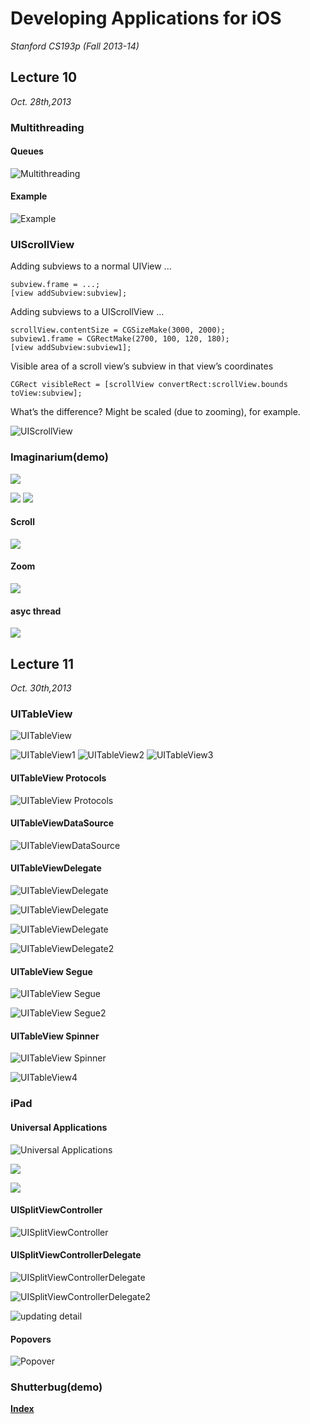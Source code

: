 <link href="http://github.com/yrgoldteeth/darkdowncss/raw/master/darkdown.css"rel="stylesheet"></link>

# Developing Applications for iOS #
*Stanford CS193p (Fall 2013-14)*

## Lecture 10 ##
*Oct. 28th,2013*

### Multithreading ###
#### Queues ####
![Multithreading](img/10-11/Multithreading.png)
#### Example ####
![Example](img/10-11/multithreading_example.png)

### UIScrollView ###
Adding subviews to a normal UIView ...

	subview.frame = ...;
	[view addSubview:subview];

Adding subviews to a UIScrollView ...

	scrollView.contentSize = CGSizeMake(3000, 2000);
	subview1.frame = CGRectMake(2700, 100, 120, 180);
	[view addSubview:subview1];


Visible area of a scroll view’s subview in that view’s coordinates

	CGRect visibleRect = [scrollView convertRect:scrollView.bounds toView:subview];

What’s the difference? Might be scaled (due to zooming), for example.

![UIScrollView](img/10-11/UIScrollView.png)

### Imaginarium(demo) ###
![](img/10-11/Imaginarium1.png)

![](img/10-11/Imaginarium2.png)
![](img/10-11/Imaginarium4.png)

#### Scroll ####
![](img/10-11/Imaginarium3.png)

#### Zoom ####
![](img/10-11/Imaginarium5.png)

#### asyc thread ####
![](img/10-11/Imaginarium6.png)

## Lecture 11 ##
*Oct. 30th,2013*

### UITableView ###
![UITableView](img/10-11/UITableView.png)

![UITableView1](img/10-11/UITableView1.png)
![UITableView2](img/10-11/UITableView2.png)
![UITableView3](img/10-11/UITableView3.png)

#### UITableView Protocols ####
![UITableView Protocols](img/10-11/UITableView_Protocols.png)

#### UITableViewDataSource ####
![UITableViewDataSource](img/10-11/UITableViewDataSource.png)

#### UITableViewDelegate ####
![UITableViewDelegate](img/10-11/UITableViewDelegate.png)

![UITableViewDelegate](img/10-11/UITableView_Target_Action.png)

![UITableViewDelegate](img/10-11/UITableView_Detail_Disclosure.png)

![UITableViewDelegate2](img/10-11/UITableViewDelegate2.png)

#### UITableView Segue ####
![UITableView Segue](img/10-11/UITableView_Segue.png)

![UITableView Segue2](img/10-11/UITableView_Segue2.png)

#### UITableView Spinner ####
![UITableView Spinner](img/10-11/UITableView_Spinner.png)

![UITableView4](img/10-11/UITableView4.png)

### iPad ###
#### Universal Applications ####
![Universal Applications](img/10-11/Universal_Applications.png)

![](img/10-11/iPad1.png)

![](img/10-11/iPad2.png)

#### UISplitViewController ####
![UISplitViewController](img/10-11/UISplitViewController.png)

#### UISplitViewControllerDelegate ####
![UISplitViewControllerDelegate](img/10-11/UISplitViewControllerDelegate.png)

![UISplitViewControllerDelegate2](img/10-11/UISplitViewControllerDelegate2.png)

![updating detail](img/10-11/updating_detail.png)

#### Popovers ####
![Popover](img/10-11/Popover.png)

### Shutterbug(demo) ###

**[Index](readme.md)**